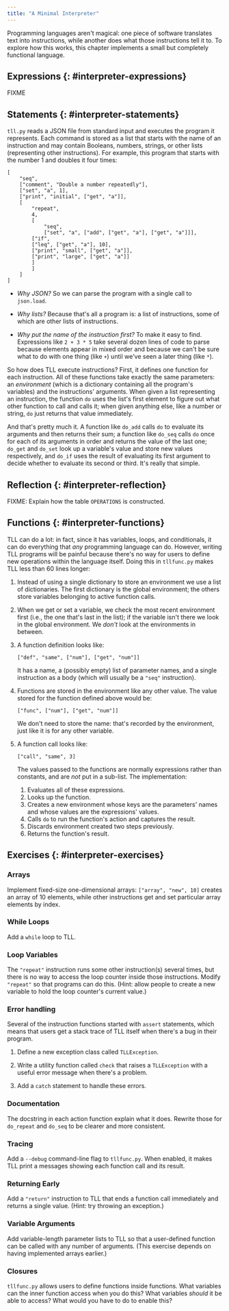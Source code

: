 ```yaml
---
title: "A Minimal Interpreter"
---
```


Programming languages aren't magical:
one piece of software translates text into instructions,
while another does what those instructions tell it to.
To explore how this works,
this chapter implements a small but completely functional language.

## Expressions {: #interpreter-expressions}

FIXME

## Statements {: #interpreter-statements}

`tll.py` reads a JSON file from standard input and executes the program it represents.
Each command is stored as a list
that starts with the name of an instruction
and may contain Booleans, numbers, strings, or other lists (representing other instructions).
For example,
this program that starts with the number 1 and doubles it four times:

``` {: title="doubling.tll"}
[
    "seq",
    ["comment", "Double a number repeatedly"],
    ["set", "a", 1],
    ["print", "initial", ["get", "a"]],
    [
        "repeat",
        4,
        [
            "seq",
            ["set", "a", ["add", ["get", "a"], ["get", "a"]]],
	    ["if",
		["leq", ["get", "a"], 10],
		["print", "small", ["get", "a"]],
		["print", "large", ["get", "a"]]
	    ]
        ]
    ]
]
```

-   *Why JSON?*
    So we can parse the program with a single call to `json.load`.

-   *Why lists?*
    Because that's all a program is: a list of instructions,
    some of which are other lists of instructions.

-   *Why put the name of the instruction first?*
    To make it easy to find.
    Expressions like `2 + 3 * 5` take several dozen lines of code to parse
    because elements appear in mixed order
    and because we can't be sure what to do with one thing (like `+`)
    until we've seen a later thing (like `*`).

So how does TLL execute instructions?
First,
it defines one function for each instruction.
All of these functions take exactly the same parameters:
an *environment* (which is a dictionary containing all the program's variables)
and the instructions' arguments.
When given a list representing an instruction,
the function `do` uses the list's first element to figure out what other function to call
and calls it;
when given anything else, like a number or string,
`do` just returns that value immediately.

And that's pretty much it.
A function like `do_add` calls `do` to evaluate its arguments and then returns their sum;
a function like `do_seq` calls `do` once for each of its arguments in order
and returns the value of the last one;
`do_get` and `do_set` look up a variable's value and store new values respectively,
and `do_if` uses the result of evaluating its first argument
to decide whether to evaluate its second or third.
It's really that simple.

## Reflection {: #interpreter-reflection}

FIXME: Explain how the table `OPERATIONS` is constructed.

## Functions {: #interpreter-functions}

TLL can do a lot:
in fact,
since it has variables, loops, and conditionals,
it can do everything that *any* programming language can do.
However,
writing TLL programs will be painful
because there's no way for users to define new operations within the language itself.
Doing this in `tllfunc.py` makes TLL less than 60 lines longer:

1.  Instead of using a single dictionary to store an environment
    we use a list of dictionaries.
    The first dictionary is the global environment;
    the others store variables belonging to active function calls.

2.  When we get or set a variable,
    we check the most recent environment first
    (i.e., the one that's last in the list);
    if the variable isn't there we look in the global environment.
    We *don't* look at the environments in between.

3.  A function definition looks like:

        ["def", "same", ["num"], ["get", "num"]]

    It has a name, a (possibly empty) list of parameter names,
    and a single instruction as a body
    (which will usually be a `"seq"` instruction).

4.  Functions are stored in the environment like any other value.
    The value stored for the function defined above would be:

        ["func", ["num"], ["get", "num"]]

    We don't need to store the name: that's recorded by the environment,
    just like it is for any other variable.

5.  A function call looks like:

        ["call", "same", 3]

    The values passed to the functions are normally expressions rather than constants,
    and are *not* put in a sub-list.
    The implementation:
    1.  Evaluates all of these expressions.
    2.  Looks up the function.
    3.  Creates a new environment whose keys are the parameters' names
        and whose values are the expressions' values.
    4.  Calls `do` to run the function's action and captures the result.
    5.  Discards environment created two steps previously.
    6.  Returns the function's result.

## Exercises {: #interpreter-exercises}

### Arrays

Implement fixed-size one-dimensional arrays:
`["array", "new", 10]` creates an array of 10 elements,
while other instructions get and set particular array elements by index.

### While Loops

Add a `while` loop to TLL.

### Loop Variables

The `"repeat"` instruction runs some other instruction(s) several times,
but there is no way to access the loop counter inside those instructions.
Modify `"repeat"` so that programs can do this.
(Hint: allow people to create a new variable to hold the loop counter's current value.)

### Error handling

Several of the instruction functions started with `assert` statements,
which means that users get a stack trace of TLL itself
when there's a bug in their program.

1.  Define a new exception class called `TLLException`.

2.  Write a utility function called `check`
    that raises a `TLLException` with a useful error message
    when there's a problem.

3.  Add a `catch` statement to handle these errors.

### Documentation

The docstring in each action function explain what it does.
Rewrite those for `do_repeat` and `do_seq` to be clearer and more consistent.

### Tracing

Add a `--debug` command-line flag to `tllfunc.py`.
When enabled, it makes TLL print a messages showing each function call and its result.

### Returning Early

Add a `"return"` instruction to TLL that ends a function call immediately
and returns a single value.
(Hint: try throwing an exception.)

### Variable Arguments

Add variable-length parameter lists to TLL
so that a user-defined function can be called with any number of arguments.
(This exercise depends on having implemented arrays earlier.)

### Closures

`tllfunc.py` allows users to define functions inside functions.
What variables can the inner function access when you do this?
What variables *should* it be able to access?
What would you have to do to enable this?
